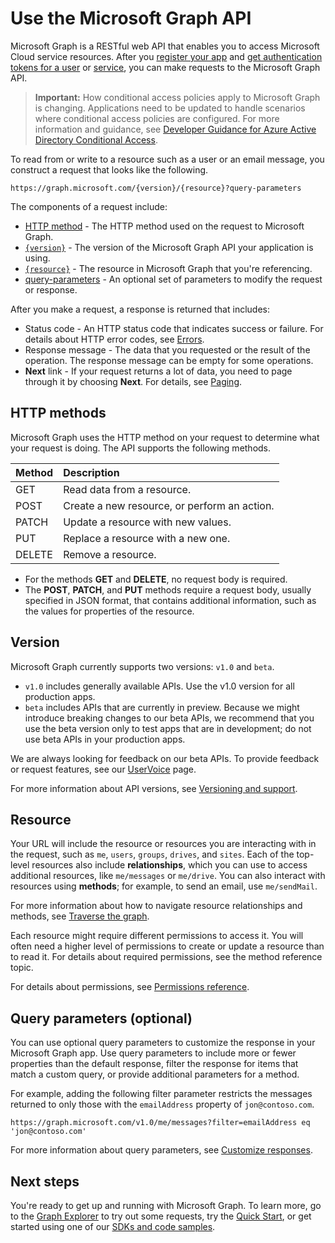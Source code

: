 # Use the Microsoft Graph API

Microsoft Graph is a RESTful web API that enables you to access Microsoft Cloud service resources. After you [register your app](auth_register_app_v2.md) and [get authentication tokens for a user](auth_v2_user.md) or [service](auth_v2_service.md), you can make requests to the Microsoft Graph API.

> **Important:**  How conditional access policies apply to Microsoft Graph is changing. Applications need to be updated to handle scenarios where conditional access policies are configured. For more information and guidance, see [Developer Guidance for Azure Active Directory Conditional Access](https://docs.microsoft.com/azure/active-directory/develop/active-directory-conditional-access-developer).

To read from or write to a resource such as a user or an email message, you construct a request that looks like the following.

```http
https://graph.microsoft.com/{version}/{resource}?query-parameters
```

The components of a request include:

* [HTTP method](#http-methods) - The HTTP method used on the request to Microsoft Graph.
* [`{version}`](#version) - The version of the Microsoft Graph API your application is using.
* [`{resource}`](#resource) - The resource in Microsoft Graph that you're referencing.
* [query-parameters](#query-parameters-optional) - An optional set of parameters to modify the request or response.

After you make a request, a response is returned that includes: 

* Status code - An HTTP status code that indicates success or failure. For details about HTTP error codes, see [Errors](errors.md).
* Response message - The data that you requested or the result of the operation. The response message can be empty for some operations.
* **Next** link - If your request returns a lot of data, you need to page through it by choosing **Next**. For details, see [Paging](paging.md).

## HTTP methods

Microsoft Graph uses the HTTP method on your request to determine what your request is doing. The API supports the following methods.


|**Method** |**Description**                             |
| :----- | :------------------------------------------- |
| GET    | Read data from a resource.                   |
| POST   | Create a new resource, or perform an action. |
| PATCH  | Update a resource with new values.           |
| PUT    | Replace a resource with a new one.           |
| DELETE | Remove a resource.                           |

* For the methods **GET** and **DELETE**, no request body is required.
* The **POST**, **PATCH**, and **PUT** methods require a request body, usually specified in JSON format, that contains additional information, such as the values for properties of the resource.

## Version

Microsoft Graph currently supports two versions: `v1.0` and `beta`.

* `v1.0` includes generally available APIs. Use the v1.0 version for all production apps.
* `beta` includes APIs that are currently in preview. Because we might introduce breaking changes to our beta APIs, we recommend that you use the beta version only to test apps that are in development; do not use beta APIs in your production apps.

We are always looking for feedback on our beta APIs. To provide feedback or request features, see our [UserVoice](https://officespdev.uservoice.com/) page.

For more information about API versions, see [Versioning and support](versioning_and_support.md).

## Resource

Your URL will include the resource or resources you are interacting with in the request, such as `me`, `users`, `groups`, `drives`, and `sites`. Each of the top-level resources also include **relationships**, which you can use to access additional resources, like `me/messages` or `me/drive`. You can also interact with resources using **methods**; for example, to send an email, use `me/sendMail`.

For more information about how to navigate resource relationships and methods, see [Traverse the graph](traverse_the_graph.md). 

Each resource might require different permissions to access it. You will often need a higher level of permissions to create or update a resource than to read it. For details about required permissions, see the method reference topic. 

For details about permissions, see [Permissions reference](permissions_reference.md).

## Query parameters (optional)

You can use optional query parameters to customize the response in your Microsoft Graph app. Use query parameters to include more or fewer properties than the default response, filter the response for items that match a custom query, or provide additional parameters for a method.

For example, adding the following filter parameter restricts the messages returned to only those with the `emailAddress` property of `jon@contoso.com`.

```http
https://graph.microsoft.com/v1.0/me/messages?filter=emailAddress eq 'jon@contoso.com'
```

For more information about query parameters, see [Customize responses](query_parameters.md).

## Next steps

You're ready to get up and running with Microsoft Graph. To learn more, go to the [Graph Explorer](https://developer.microsoft.com/graph/graph-explorer) to try out some requests, try the [Quick Start](https://developer.microsoft.com/graph/quick-start), or get started using one of our [SDKs and code samples](https://developer.microsoft.com/graph/code-samples-and-sdks).

